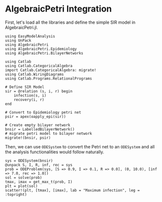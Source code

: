 # AlgebraicPetri Integration

First, let's load all the libraries and define the simple SIR model in
AlgebraicPetri.jl.

```@example sir_petri
using EasyModelAnalysis
using UnPack
using AlgebraicPetri
using AlgebraicPetri.Epidemiology
using AlgebraicPetri.BilayerNetworks

using Catlab
using Catlab.CategoricalAlgebra
import Catlab.CategoricalAlgebra: migrate!
using Catlab.WiringDiagrams
using Catlab.Programs.RelationalPrograms

# Define SIR Model
sir = @relation (s, i, r) begin
    infection(s, i)
    recovery(i, r)
end

# Convert to Epidemiology petri net
psir = apex(oapply_epi(sir))

# Create empty bilayer network
bnsir = LabelledBilayerNetwork()
# migrate petri model to bilayer network
migrate!(bnsir, psir)
```

Then, we can use `ODESystem` to convert the Petri net to an `ODESystem` and all
the analysis functionalities would follow naturally.

```@example sir_petri
sys = ODESystem(bnsir)
@unpack S, I, R, inf, rec = sys
prob = ODEProblem(sys, [S => 0.9, I => 0.1, R => 0.0], (0, 10.0), [inf => 7.0, rec => 1.0])
sol = solve(prob)
tmax, imax = get_max_t(prob, I)
plt = plot(sol)
scatter!(plt, [tmax], [imax], lab = "Maximum infection", leg = :topright)
```

